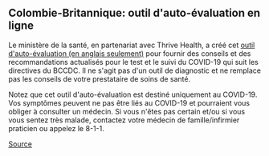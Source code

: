 ## Colombie-Britannique: outil d'auto-évaluation en ligne

Le ministère de la santé, en partenariat avec Thrive Health, a créé cet [outil d'auto-évaluation (en anglais seulement)](https://covid19.thrive.health/) pour fournir des conseils et des recommandations actualisés pour le test et le suivi du COVID-19 qui suit les directives du BCCDC. Il ne s'agit pas d'un outil de diagnostic et ne remplace pas les conseils de votre prestataire de soins de santé.

Notez que cet outil d'auto-évaluation est destiné uniquement au COVID-19. Vos symptômes peuvent ne pas être liés au COVID-19 et pourraient vous obliger à consulter un médecin. Si vous n'êtes pas certain et/ou si vous vous sentez très malade, contactez votre médecin de famille/infirmier praticien ou appelez le 8-1-1.

[Source](http://covid-19.bccdc.ca/)
